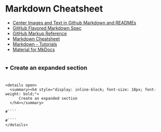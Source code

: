# Markdown Cheatsheet

- [Center Images and Text in Github Markdown and READMEs](https://codinhood.com/nano/git/center-images-text-github-readme)
- [GitHub Flavored Markdown Spec](https://github.github.com/gfm)
- [GitHub Markup Reference](https://gist.github.com/ChrisTollefson/a3af6d902a74a0afd1c2d79aadc9bb3f)
- [Markdown Cheatsheet](https://github.com/adam-p/markdown-here/wiki/Markdown-Cheatsheet)
- [Markdown - Tutorials](https://www.w3schools.io/file/markdown-introduction/)
- [Material for MkDocs](https://squidfunk.github.io/mkdocs-material/reference/)

<details open>
  <summary><h4 style="display: inline-block; font-size: 18px; font-weight: bold;">
      Create an expanded section
  </h4></summary>

````
<details open>
  <summary><h4 style="display: inline-block; font-size: 18px; font-weight: bold;">
      Create an expanded section
  </h4></summary>

#````

#````
</details>
````
</details>
